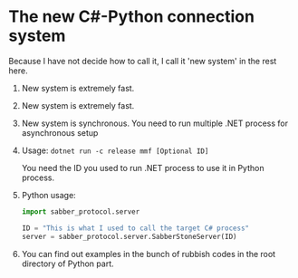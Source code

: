 # The new C#-Python connection system

Because I have not decide how to call it, I call it 'new system' in the rest here.

1. New system is extremely fast.

2. New system is extremely fast.

3. New system is synchronous. You need to run multiple .NET process for asynchronous setup

4. Usage: `dotnet run -c release mmf [Optional ID]`

   You need the ID you used to run .NET process to use it in Python process.

5. Python usage:

   ```python
   import sabber_protocol.server
   
   ID = "This is what I used to call the target C# process"
   server = sabber_protocol.server.SabberStoneServer(ID)
   ```

6. You can find out examples in the bunch of rubbish codes in the root directory of Python part.

